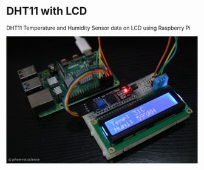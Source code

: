 # DHT11 with LCD
DHT11 Temperature and Humidity Sensor data on LCD using Raspberry Pi

![dht11_lcd](dht11_lcd.png)
